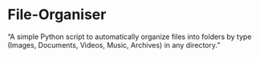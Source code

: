 # File-Organiser
“A simple Python script to automatically organize files into folders by type (Images, Documents, Videos, Music, Archives) in any directory.”
